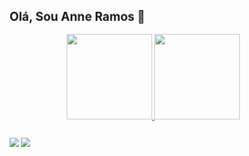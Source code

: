 ## Olá, Sou Anne Ramos 👋

<div align="center">
  <a href="https://github.com/AnneRamos910">
  <img height="150em" src="https://github-readme-stats.vercel.app/api?username=AnneRamos910&show_icons=true&theme=dracula&include_all_commits=true&count_private=true"/>
  <img height="150em" src="https://github-readme-stats.vercel.app/api/top-langs/?username=AnneRamos910&layout=compact&langs_count=7&theme=dracula"/>
</div>

##
  
<div>
    <a href="https://github.com/AnneRamos910/AnneRamos910.git" target="_blank"><img src="https://img.shields.io/badge/GitHub-100000?style=for-the-badge&logo=github&logoColor=white" target="_blank"></a>
    <a href="https://www.linkedin.com/in/anne-caroline-607460185" target="_blank"><img src="https://img.shields.io/badge/LinkedIn-0077B5?style=for-the-badge&logo=linkedin&logoColor=white" target="_blank"></a>
</div
